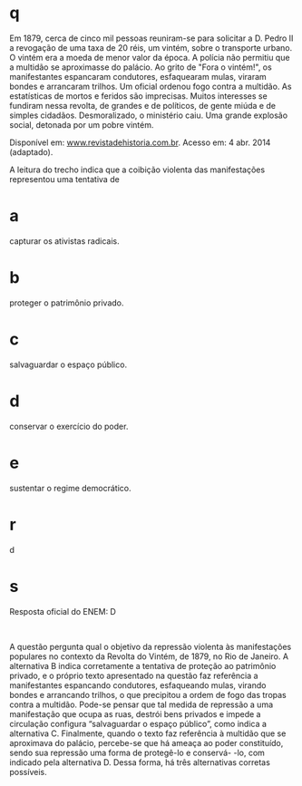# q
Em 1879, cerca de cinco mil pessoas reuniram-se para solicitar a D. Pedro II a revogação de uma taxa de 20 réis, um vintém, sobre o transporte urbano. O vintém era a moeda de menor valor da época. A polícia não permitiu que a multidão se aproximasse do palácio. Ao grito de "Fora o vintém!", os manifestantes espancaram condutores, esfaquearam mulas, viraram bondes e arrancaram trilhos. Um oficial ordenou fogo contra a multidão. As estatísticas de mortos e feridos são imprecisas. Muitos interesses se fundiram nessa revolta, de grandes e de políticos, de gente miúda e de simples cidadãos. Desmoralizado, o ministério caiu. Uma grande explosão social, detonada por um pobre vintém.

Disponível em: www.revistadehistoria.com.br. Acesso em: 4 abr. 2014 (adaptado).

A leitura do trecho indica que a coibição violenta das manifestações representou uma tentativa de

# a
capturar os ativistas radicais.

# b
proteger o patrimônio privado.

# c
salvaguardar o espaço público.

# d
conservar o exercício do poder.

# e
sustentar o regime democrático.

# r
d

# s
Resposta oficial do ENEM: D

 

A questão pergunta qual o objetivo da repressão violenta às manifestações populares no contexto da Revolta do Vintém, de 1879, no Rio de Janeiro. A alternativa B indica corretamente a tentativa de proteção ao patrimônio privado, e o próprio texto apresentado na questão faz referência a manifestantes espancando condutores, esfaqueando mulas, virando bondes e arrancando trilhos, o que precipitou a ordem de fogo das tropas contra a multidão. Pode-se pensar que tal medida de repressão a uma manifestação que ocupa as ruas, destrói bens privados e impede a circulação configura “salvaguardar o espaço público”, como indica a alternativa C. Finalmente, quando o texto faz referência à multidão que se aproximava do palácio, percebe-se que há ameaça ao poder constituído, sendo sua repressão uma forma de protegê-lo e conservá- -lo, com indicado pela alternativa D. Dessa forma, há três alternativas corretas possíveis.
